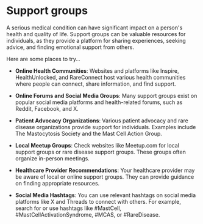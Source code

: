 [//]: # (
source: gpt-3 + jph editing
tags: resources
)

# Support groups

A serious medical condition can have significant impact on a person's health and quality of life. Support groups can be valuable resources for individuals, as they provide a platform for sharing experiences, seeking advice, and finding emotional support from others.

Here are some places to try…

* **Online Health Communities**: Websites and platforms like Inspire, HealthUnlocked, and RareConnect host various health communities where people can connect, share information, and find support.

* **Online Forums and Social Media Groups**: Many support groups exist on popular social media platforms and health-related forums, such as Reddit, Facebook, and X.

* **Patient Advocacy Organizations**: Various patient advocacy and rare disease organizations provide support for individuals. Examples include The Mastocytosis Society and the Mast Cell Action Group.

* **Local Meetup Groups**: Check websites like Meetup.com for local support groups or rare disease support groups. These groups often organize in-person meetings.

* **Healthcare Provider Recommendations**: Your healthcare provider may be aware of local or online support groups. They can provide guidance on finding appropriate resources.

* **Social Media Hashtags**: You can use relevant hashtags on social media platforms like X and Threads to connect with others. For example, search for or use hashtags like #MastCell, #MastCellActivationSyndrome, #MCAS, or #RareDisease.
